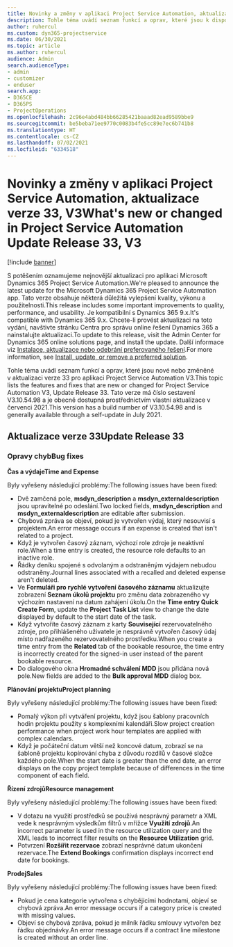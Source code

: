 ```yaml
---
title: Novinky a změny v aplikaci Project Service Automation, aktualizace verze 33, V3
description: Tohle téma uvádí seznam funkcí a oprav, které jsou k dispozici v Project Service Automation, aktualizace verze 33, V3.
author: ruhercul
ms.custom: dyn365-projectservice
ms.date: 06/30/2021
ms.topic: article
ms.author: ruhercul
audience: Admin
search.audienceType:
- admin
- customizer
- enduser
search.app:
- D365CE
- D365PS
- ProjectOperations
ms.openlocfilehash: 2c96e4abd484bb66285421baaad82ead9589bbe9
ms.sourcegitcommit: be5beba71ee9770c0083b4fe5cc89e7ec6b741b8
ms.translationtype: HT
ms.contentlocale: cs-CZ
ms.lasthandoff: 07/02/2021
ms.locfileid: "6334518"
---
```

# <a name="whats-new-or-changed-in-project-service-automation-update-release-33-v3"></a><span data-ttu-id="47aa2-103">Novinky a změny v aplikaci Project Service Automation, aktualizace verze 33, V3</span><span class="sxs-lookup"><span data-stu-id="47aa2-103">What's new or changed in Project Service Automation Update Release 33, V3</span></span>

[!include [banner](../includes/psa-now-project-operations.md)]

<span data-ttu-id="47aa2-104">S potěšením oznamujeme nejnovější aktualizaci pro aplikaci Microsoft Dynamics 365 Project Service Automation.</span><span class="sxs-lookup"><span data-stu-id="47aa2-104">We're pleased to announce the latest update for the Microsoft Dynamics 365 Project Service Automation app.</span></span> <span data-ttu-id="47aa2-105">Tato verze obsahuje některá důležitá vylepšení kvality, výkonu a použitelnosti.</span><span class="sxs-lookup"><span data-stu-id="47aa2-105">This release includes some important improvements to quality, performance, and usability.</span></span> <span data-ttu-id="47aa2-106">Je kompatibilní s Dynamics 365 9.x.</span><span class="sxs-lookup"><span data-stu-id="47aa2-106">It's compatible with Dynamics 365 9.x.</span></span> <span data-ttu-id="47aa2-107">Chcete-li provést aktualizaci na toto vydání, navštivte stránku Centra pro správu online řešení Dynamics 365 a nainstalujte aktualizaci.</span><span class="sxs-lookup"><span data-stu-id="47aa2-107">To update to this release, visit the Admin Center for Dynamics 365 online solutions page, and install the update.</span></span> <span data-ttu-id="47aa2-108">Další informace viz [Instalace, aktualizace nebo odebrání preferovaného řešení](/power-platform/admin/install-remove-preferred-solution).</span><span class="sxs-lookup"><span data-stu-id="47aa2-108">For more information, see [Install, update, or remove a preferred solution](/power-platform/admin/install-remove-preferred-solution).</span></span>

<span data-ttu-id="47aa2-109">Tohle téma uvádí seznam funkcí a oprav, které jsou nové nebo změněné v aktualizaci verze 33 pro aplikaci Project Service Automation V3.</span><span class="sxs-lookup"><span data-stu-id="47aa2-109">This topic lists the features and fixes that are new or changed for Project Service Automation V3, Update Release 33.</span></span> <span data-ttu-id="47aa2-110">Tato verze má číslo sestavení V3.10.54.98 a je obecně dostupná prostřednictvím vlastní aktualizace v červenci 2021.</span><span class="sxs-lookup"><span data-stu-id="47aa2-110">This version has a build number of V3.10.54.98 and is generally available through a self-update in July 2021.</span></span>

## <a name="update-release-33"></a><span data-ttu-id="47aa2-111">Aktualizace verze 33</span><span class="sxs-lookup"><span data-stu-id="47aa2-111">Update Release 33</span></span>

### <a name="bug-fixes"></a><span data-ttu-id="47aa2-112">Opravy chyb</span><span class="sxs-lookup"><span data-stu-id="47aa2-112">Bug fixes</span></span>

<span data-ttu-id="47aa2-113">**Čas a výdaje**</span><span class="sxs-lookup"><span data-stu-id="47aa2-113">**Time and Expense**</span></span>

<span data-ttu-id="47aa2-114">Byly vyřešeny následující problémy:</span><span class="sxs-lookup"><span data-stu-id="47aa2-114">The following issues have been fixed:</span></span>

- <span data-ttu-id="47aa2-115">Dvě zamčená pole, **msdyn_description** a **msdyn_externaldescription** jsou upravitelné po odeslání.</span><span class="sxs-lookup"><span data-stu-id="47aa2-115">Two locked fields, **msdyn_description** and **msdyn_externaldescription** are editable after submission.</span></span>
- <span data-ttu-id="47aa2-116">Chybová zpráva se objeví, pokud je vytvořen výdaj, který nesouvisí s projektem.</span><span class="sxs-lookup"><span data-stu-id="47aa2-116">An error message occurs if an expense is created that isn't related to a project.</span></span>
- <span data-ttu-id="47aa2-117">Když je vytvořen časový záznam, výchozí role zdroje je neaktivní role.</span><span class="sxs-lookup"><span data-stu-id="47aa2-117">When a time entry is created, the resource role defaults to an inactive role.</span></span>
- <span data-ttu-id="47aa2-118">Řádky deníku spojené s odvolaným a odstraněným výdajem nebudou odstraněny.</span><span class="sxs-lookup"><span data-stu-id="47aa2-118">Journal lines associated with a recalled and deleted expense aren't deleted.</span></span>
- <span data-ttu-id="47aa2-119">Ve **Formuláři pro rychlé vytvoření časového záznamu** aktualizujte zobrazení **Seznam úkolů projektu** pro změnu data zobrazeného vy výchozím nastavení na datum zahájení úkolu.</span><span class="sxs-lookup"><span data-stu-id="47aa2-119">On the **Time entry Quick Create Form**, update the **Project Task List** view to change the date displayed by default to the start date of the task.</span></span>
- <span data-ttu-id="47aa2-120">Když vytvoříte časový záznam z karty **Související** rezervovatelného zdroje, pro přihlášeného uživatele je nesprávně vytvořen časový údaj místo nadřazeného rezervovatelného prostředku.</span><span class="sxs-lookup"><span data-stu-id="47aa2-120">When you create a time entry from the **Related** tab of the bookable resource, the time entry is incorrectly created for the signed-in user instead of the parent bookable resource.</span></span>
- <span data-ttu-id="47aa2-121">Do dialogového okna **Hromadné schválení MDD** jsou přidána nová pole.</span><span class="sxs-lookup"><span data-stu-id="47aa2-121">New fields are added to the **Bulk approval MDD** dialog box.</span></span>

<span data-ttu-id="47aa2-122">**Plánování projektu**</span><span class="sxs-lookup"><span data-stu-id="47aa2-122">**Project planning**</span></span>

<span data-ttu-id="47aa2-123">Byly vyřešeny následující problémy:</span><span class="sxs-lookup"><span data-stu-id="47aa2-123">The following issues have been fixed:</span></span>
- <span data-ttu-id="47aa2-124">Pomalý výkon při vytváření projektu, když jsou šablony pracovních hodin projektu použity s komplexními kalendáři.</span><span class="sxs-lookup"><span data-stu-id="47aa2-124">Slow project creation performance when project work hour templates are applied with complex calendars.</span></span>
- <span data-ttu-id="47aa2-125">Když je počáteční datum větší než koncové datum, zobrazí se na šabloně projektu kopírování chyba z důvodu rozdílů v časové složce každého pole.</span><span class="sxs-lookup"><span data-stu-id="47aa2-125">When the start date is greater than the end date, an error displays on the copy project template because of differences in the time component of each field.</span></span>

<span data-ttu-id="47aa2-126">**Řízení zdrojů**</span><span class="sxs-lookup"><span data-stu-id="47aa2-126">**Resource management**</span></span>

<span data-ttu-id="47aa2-127">Byly vyřešeny následující problémy:</span><span class="sxs-lookup"><span data-stu-id="47aa2-127">The following issues have been fixed:</span></span>
- <span data-ttu-id="47aa2-128">V dotazu na využití prostředků se používá nesprávný parametr a XML vede k nesprávným výsledkům filtrů v mřížce **Využití zdrojů**.</span><span class="sxs-lookup"><span data-stu-id="47aa2-128">An incorrect parameter is used in the resource utilization query and the XML leads to incorrect filter results on the **Resource Utilization** grid.</span></span>
- <span data-ttu-id="47aa2-129">Potvrzení **Rozšířit rezervace** zobrazí nesprávné datum ukončení rezervace.</span><span class="sxs-lookup"><span data-stu-id="47aa2-129">The **Extend Bookings** confirmation displays incorrect end date for bookings.</span></span>

<span data-ttu-id="47aa2-130">**Prodej**</span><span class="sxs-lookup"><span data-stu-id="47aa2-130">**Sales**</span></span>

<span data-ttu-id="47aa2-131">Byly vyřešeny následující problémy:</span><span class="sxs-lookup"><span data-stu-id="47aa2-131">The following issues have been fixed:</span></span>
- <span data-ttu-id="47aa2-132">Pokud je cena kategorie vytvořena s chybějícími hodnotami, objeví se chybová zpráva.</span><span class="sxs-lookup"><span data-stu-id="47aa2-132">An error message occurs if a category price is created with missing values.</span></span>
- <span data-ttu-id="47aa2-133">Objeví se chybová zpráva, pokud je milník řádku smlouvy vytvořen bez řádku objednávky.</span><span class="sxs-lookup"><span data-stu-id="47aa2-133">An error message occurs if a contract line milestone is created without an order line.</span></span>
